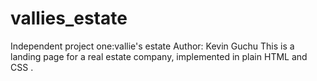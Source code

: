 # vallies_estate
Independent project one:vallie's estate
Author: Kevin Guchu
This is a landing page for a real estate company, implemented in plain HTML and CSS
.
